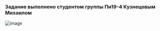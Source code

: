 ### Задание выполнено студентом группы Пи19-4 Кузнецовым Михаилом


![image](https://user-images.githubusercontent.com/55315647/119805571-088cc500-beea-11eb-8713-b017310cb840.png)

